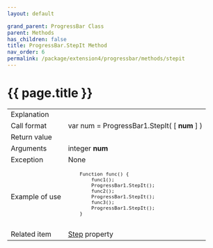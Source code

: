 ```yaml
---
layout: default

grand_parent: ProgressBar Class
parent: Methods
has_children: false
title: ProgressBar.StepIt Method
nav_order: 6
permalink: /package/extension4/progressbar/methods/stepit
---
```

# {{ page.title }}

<table>
  <tr>
    <td>Explanation</td>
    <td colspan="2"></td>
  </tr>
  <tr>
    <td>Call format</td>
    <td colspan="2">var num = ProgressBar1.StepIt( [ <b>num</b> ] )</td>
  </tr>
  <tr>
    <td>Return value</td>
    <td colspan="2"></td>
  </tr>  
  <tr>
    <td>Arguments</td>
    <td>integer <b>num</b></td>
    <td></td>
  </tr>
  <tr>
    <td>Exception</td>
    <td colspan="2">None</td>
  </tr>
  <tr>
    <td>Example of use</td>
    <td colspan="2"><code><pre>
    Function func() {
        func1();
        ProgressBar1.StepIt();
        func2();
        ProgressBar1.StepIt();
        func3();
        ProgressBar1.StepIt();
    }
    </pre></code></td>
  </tr>
  <tr>
    <td>Related item</td>
    <td colspan="2"><a href="/package/extension4/progressbar/properties/step">Step</a> property</td>
  </tr>
</table>
